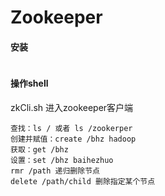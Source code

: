 # Zookeeper

#### 安装

```

```



#### 操作shell

zkCli.sh 进入zookeeper客户端

```
查找：ls / 或者 ls /zookerper
创建并赋值：create /bhz hadoop
获取：get /bhz
设置：set /bhz baihezhuo
rmr /path 递归删除节点
delete /path/child 删除指定某个节点
```

